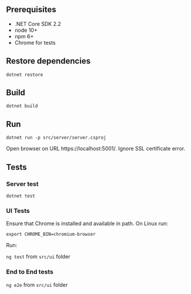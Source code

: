 
## Prerequisites

- .NET Core SDK 2.2
- node 10+
- npm 6+
- Chrome for tests

## Restore dependencies

`dotnet restore`

## Build

`dotnet build`

## Run 

`dotnet run -p src/server/server.csproj`

Open browser on URL https://localhost:5001/. Ignore SSL certificate error.

## Tests

### Server test

`dotnet test`

### UI Tests

Ensure that Chrome is installed and available in path. On Linux run:

`export CHROME_BIN=chromium-browser`

Run:

`ng test` from `src/ui` folder

### End to End tests

`ng e2e` from `src/ui` folder
